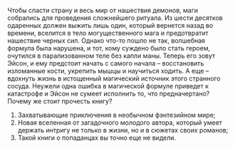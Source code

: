 <!--2024-03-23 16:30:59-->
Чтобы спасти страну и весь мир от нашествия демонов, маги собрались для проведения сложнейшего ритуала. Из шести десятков одаренных должен выжить лишь один, который вернется назад во времени, вселится в тело могущественного мага и предотвратит нашествие черных сил. Однако что-то пошло не так, волшебная формула была нарушена, и тот, кому суждено было стать героем, очутился в парализованном теле без капли маны.
Теперь его зовут Эйсон, и ему предстоит начать с самого начала – восстановить изломанные кости, укрепить мышцы и научиться ходить. А еще – вдохнуть жизнь в истощенный магический источник этого странного сосуда. Неужели одна ошибка в магической формуле приведет к катастрофе и Эйсон не сумеет исполнить то, что предначертано?
Почему же стоит прочесть книгу?
1. Захватывающие приключения в необычном фэнтезийном мире;
2. Новая вселенная от загадочного молодого автора, который умеет держать интригу не только в жизни, но и в сюжетах своих романов;
3. Такой книги о попаданцах вы точно еще не видели.